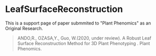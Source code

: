 # LeafSurfaceReconstruction
This is a support page of paper submmited to  "Plant Phenomics" as an Original Research. 

> ANDO,R., OZASA,Y., Guo, W.(2020, under review). A Robust Leaf Surface Reconstruction Method for 3D Plant Phenotyping
. Plant Phenomics.
